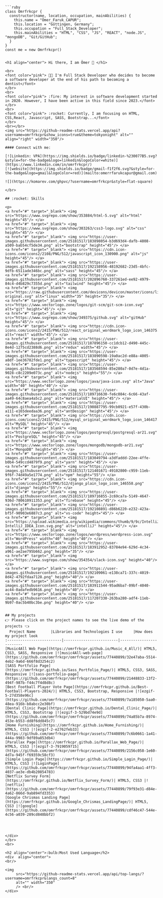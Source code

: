 <img src="https://github.com/omrfrkcpr/omrfrkcpr/assets/77440899/f0141dd6-d5e7-4a9b-9299-20611ccef1e7" alt="" align="center"/>
<br></br>

```
```ruby
class Omrfrkcpr {
  constructor(name, location, occupation, mainAbilities) {
    this.name = "Ömer_Faruk_CAPUR";
    this.location = "Göttingen, Germany";
    this.occupation = "Full_Stack_Developer";
    this.mainAbilities = "HTML", "CSS", "JS", "REACT", "node.JS", "mongoDB", "Git/GitHub";
  }
}
const me = new Omrfrkcpr()
```
```

<h1 align="center"> Hi there, I am Ömer 👋 </h1>

<br>
<font color="pink"> 👨‍💻 I'm Full Stack Developer who decides to become a software developer at the end of his path to becoming a dentist</font>
</br>
<br>
<font color="pink"> :fire: My interest in software development started in 2020. However, I have been active in this field since 2023.</font>
</br>
<br>
<font color="pink"> :rocket: Currently, I am focusing on HTML, CSS,React, Javascript, SASS, Bootstrap...</font>
</br>
<br></br>
<img src="https://github-readme-stats.vercel.app/api?username=omrfrkcpr&show_icons=true&theme=tokyonight" alt="" align="right" width="350"/>

#### Connect with me:

[![Linkedin: VPA](https://img.shields.io/badge/linkedin-%230077B5.svg?&style=for-the-badge&logo=linkedin&logoColor=white)](https://www.linkedin.com/in/omrfrkcpr/)
[![website](https://img.shields.io/badge/gmail-f1f2f6.svg?&style=for-the-badge&logo=gmail&logoColor=red)](mailto:omerrfarukcapur@gmail.com)

![](https://komarev.com/ghpvc/?username=omrfrkcpr&style=flat-square)

</br>

## :rocket: Skills

<p>
<a href="#" target="_blank"> <img src="https://www.svgrepo.com/show/353884/html-5.svg" alt="html" height="45"/> </a> 
<a href="#" target="_blank"> <img src="https://www.svgrepo.com/show/303263/css3-logo.svg" alt="css" height="45"/> </a> 
<a href="#" target="_blank"> <img src="https://user-images.githubusercontent.com/25181517/183898054-b3d693d4-dafb-4808-a509-bab54cf5de34.png" alt="bootstrap" height="45"/> </a> 
<a href="#" target="_blank"> <img src="https://cdn.icon-icons.com/icons2/2108/PNG/512/javascript_icon_130900.png" alt="js" height="45"/> </a> 
<a href="#" target="_blank"> <img src="https://user-images.githubusercontent.com/25181517/192158956-48192682-23d5-4bfc-9dfb-6511ade346bc.png" alt="sass" height="45"/> </a> 
<a href="#" target="_blank"> <img src="https://user-images.githubusercontent.com/25181517/202896760-337261ed-ee92-4979-84c4-d4b829c7355d.png" alt="tailwind" height="45"/> </a> 
<a href="#" target="_blank"> <img src="https://raw.githubusercontent.com/devicons/devicon/master/icons/linux/linux-original.svg" alt="linux" width="35" height="35"/> </a>
<a href="#" target="_blank"> <img src="https://www.vectorlogo.zone/logos/git-scm/git-scm-icon.svg" alt="git" height="45"/> </a> 
<a href="#" target="_blank"> <img src="https://www.svgrepo.com/show/349375/github.svg" alt="gitHub" height="45"/> </a> 
<a href="#" target="_blank"> <img src="https://cdn.icon-icons.com/icons2/2415/PNG/512/react_original_wordmark_logo_icon_146375.png" alt="react" width="45"/> </a> 
<a href="#" target="_blank"> <img src="https://user-images.githubusercontent.com/25181517/187896150-cc1dcb12-d490-445c-8e4d-1275cd2388d6.png" alt="redux" width="45"/> </a> 
<a href="#" target="_blank"> <img src="https://user-images.githubusercontent.com/25181517/183890598-19a0ac2d-e88a-4005-a8df-1ee36782fde1.png" alt="typescript" height="45"/> </a> 
<a href="#" target="_blank"> <img src="https://user-images.githubusercontent.com/25181517/183568594-85e280a7-0d7e-4d1a-9028-c8c2209e073c.png" alt="nodejs" height="55"/> </a> 
<a href="#" target="_blank"> <img src="https://www.vectorlogo.zone/logos/java/java-icon.svg" alt="Java" width="40" height="40"/> </a>
<a href="#" target="_blank"> <img src="https://user-images.githubusercontent.com/25181517/189716630-fe6c084c-6c66-43af-aa49-64c8aea4a5c2.png" alt="materialUI" height="45"/> </a> 
<a href="#" target="_blank"> <img src="https://user-images.githubusercontent.com/25181517/190887795-99cb0921-e57f-430b-a111-e165deedaa36.png" alt="antDesign" height="45"/> </a> 
<a href="#" target="_blank"> <img src="https://cdn.icon-icons.com/icons2/2415/PNG/512/mysql_original_wordmark_logo_icon_146417.png" alt="MySQL" height="45"/> </a> 
<a href="#" target="_blank"> <img src="https://www.vectorlogo.zone/logos/postgresql/postgresql-ar21.svg" alt="PostgreSQL" height="45"/> </a> 
<a href="#" target="_blank"> <img src="https://www.vectorlogo.zone/logos/mongodb/mongodb-ar21.svg" alt="MongoDB" height="45"/> </a> 
<a href="#" target="_blank"> <img src="https://user-images.githubusercontent.com/25181517/183049794-a3dfaddd-22ee-4ffe-b0b4-549ccd4879f9.png" alt="yarn" height="45"/> </a>
<a href="#" target="_blank"> <img src="https://user-images.githubusercontent.com/25181517/121401671-49102800-c959-11eb-9f6f-74d49a5e1774.png" alt="npm" height="55"/> </a> 
<a href="#" target="_blank"> <img src="https://cdn.icon-icons.com/icons2/2415/PNG/512/django_plain_logo_icon_146558.png" alt="django" height="55"/> </a> 
<a href="#" target="_blank"> <img src="https://user-images.githubusercontent.com/25181517/189716855-2c69ca7a-5149-4647-936d-780610911353.png" alt="firebase" height="45"/> </a> 
<a href="#" target="_blank"> <img src="https://user-images.githubusercontent.com/25181517/192108891-d86b6220-e232-423a-bf5f-90903e6887c3.png" alt="vs-code" height="45"/> </a> 
<a href="#" target="_blank"> <img src="https://upload.wikimedia.org/wikipedia/commons/thumb/9/9c/IntelliJ_IDEA_Icon.svg/512px-IntelliJ_IDEA_Icon.svg.png" alt="intelliJ" height="45"/> </a> 
<a href="#" target="_blank"> <img src="https://www.vectorlogo.zone/logos/wordpress/wordpress-icon.svg" alt="WordPress" width="40" height="40"/> </a>
<a href="#" target="_blank"> <img src="https://user-images.githubusercontent.com/25181517/183912952-83784e94-629d-4c34-a961-ae2ae795b662.png" height="35"/> </a>
<a href="#" target="_blank"> <img src="https://www.svgrepo.com/show/354354/slack-icon.svg" height="40"/> </a>
<a href="#" target="_blank"> <img src="https://user-images.githubusercontent.com/25181517/192109061-e138ca71-337c-4019-8d42-4792fdaa7128.png" height="40"/> </a>
<a href="#" target="_blank"> <img src="https://user-images.githubusercontent.com/25181517/183911544-95ad6ba7-09bf-4040-ac44-0adafedb9616.png" height="40"/> </a>
<a href="#" target="_blank"> <img src="https://user-images.githubusercontent.com/25181517/117207330-263ba280-adf4-11eb-9b97-0ac5b40bc3be.png" height="40"/> </a>


## My projects
👉 Please click on the project names to see the live demo of the projects 👈
  Project Name       |Libraries and Technologies I use     |How does my project look
:-------------------------|-------------------------|-------------------------
[Music4All Web Page](https://omrfrkcpr.github.io/Music_4_All/)| HTML5, CSS3, SASS, Responsive |![music4All-web-page](https://github.com/omrfrkcpr/omrfrkcpr/assets/77440899/32e47aba-5514-4eb2-9a6d-666f8d3254c2)
[SASS Portfolio Page](https://omrfrkcpr.github.io/Sass_Portfolio_Page/)| HTML5, CSS3, SASS, Responsive |![sass-portfolio-page](https://github.com/omrfrkcpr/omrfrkcpr/assets/77440899/21448833-13f2-494f-987b-f44c7f4d8d8c)
[Best Football Player Vote Page](https://omrfrkcpr.github.io/Best-Football-Players-2024/)| HTML5, CSS3, Bootstrap, Responsive |![ezgif-5-27d358e96c](https://github.com/omrfrkcpr/omrfrkcpr/assets/77440899/7a185050-5aa0-48ea-916b-b8abcc2e30bf)
[Dental Clinic Page](https://omrfrkcpr.github.io/Dental_Clinic_Page/)| HTML5, CSS3, Bootstrap |![ezgif-3-529bd74e9d](https://github.com/omrfrkcpr/omrfrkcpr/assets/77440899/74a85b7a-8974-453e-b553-dd8f6dd845c7)
[Home Furnishing](https://omrfrkcpr.github.io/Home_Furnishing/)| HTML5, CSS3 |![ezgif-2-e2762feb33](https://github.com/omrfrkcpr/omrfrkcpr/assets/77440899/7c6b0661-1a41-444a-9983-9df89a853db4)
[Parallax Page](https://omrfrkcpr.github.io/Parallax_Web_Page/)| HTML5, CSS3 |![ezgif-3-7919059715](https://github.com/omrfrkcpr/omrfrkcpr/assets/77440899/2156c058-1e60-4d7a-945f-f69359c58cf3)
[Simple Login Page](https://omrfrkcpr.github.io/Simple_Login_Page/)| HTML5, CSS3 |![LoginPage](https://github.com/omrfrkcpr/omrfrkcpr/assets/77440899/94fa4aa1-4ff3-4037-ae3e-db4b20854783)
[Netflix Survey Form](https://omrfrkcpr.github.io/Netflix_Survey_Form/)| HTML5, CSS3 |![netflix](https://github.com/omrfrkcpr/omrfrkcpr/assets/77440899/79f93e31-d84e-4a62-866d-9ab894fd3353)
[Google Chrismas Landing Page](https://omrfrkcpr.github.io/Google_Chrismas_LandingPage/)| HTML5, CSS3 |![google](https://github.com/omrfrkcpr/omrfrkcpr/assets/77440899/cdf46c47-544e-4c56-a039-289cd848bbf2)




</div>
</br>
<br>

<h2 align="center">:bulb:Most Used Language</h2>
<div  align="center">
<br/>
     
<img
     src="https://github-readme-stats.vercel.app/api/top-langs/?username=omrfrkcpr&langs_count=8"
     alt="" width="350"
     /> <br/>
</div>
